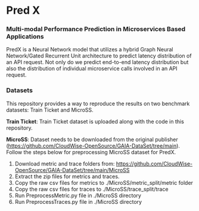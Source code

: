 # Pred X

### Multi-modal Performance Prediction in Microservices Based Applications
PredX is a Neural Network model that utilizes a hybrid Graph Neural Network/Gated Recurrent Unit architecture to predict latency distribution of an API request. Not only do we predict end-to-end latency distribution but also the distribution of individual microservice calls involved in an API request.

### Datasets
This repository provides a way to reproduce the results on two benchmark datasets: Train Ticket and MicroSS.

**Train Ticket**: Train Ticket dataset is uploaded along with the code in this repository. 

**MicroSS**: Dataset needs to be downloaded from the original publisher (https://github.com/CloudWise-OpenSource/GAIA-DataSet/tree/main). Follow the steps below for preprocessing MicroSS dataset for PredX.

1. Download metric and trace folders from: https://github.com/CloudWise-OpenSource/GAIA-DataSet/tree/main/MicroSS
2. Extract the zip files for metrics and traces.
3. Copy the raw csv files for metrics to ./MicroSS/metric_split/metric folder
4. Copy the raw csv files for traces to ./MicroSS/trace_split/trace
5. Run PreprocessMetric.py file in ./MicroSS directory
6. Run PreprocessTraces.py file in ./MicroSS directory


